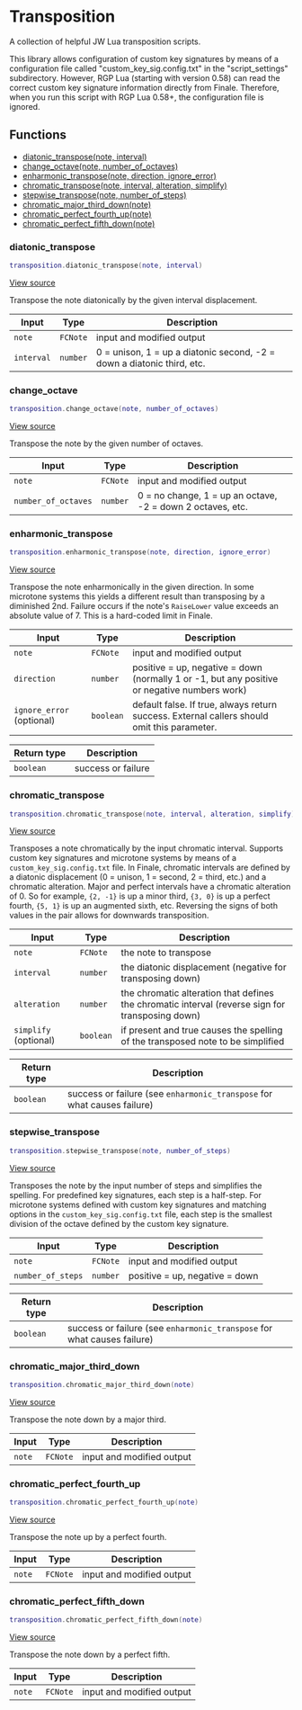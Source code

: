 # Transposition

A collection of helpful JW Lua transposition scripts.

This library allows configuration of custom key signatures by means
of a configuration file called "custom_key_sig.config.txt" in the
"script_settings" subdirectory. However, RGP Lua (starting with version 0.58)
can read the correct custom key signature information directly from
Finale. Therefore, when you run this script with RGP Lua 0.58+, the configuration file
is ignored.

## Functions

- [diatonic_transpose(note, interval)](#diatonic_transpose)
- [change_octave(note, number_of_octaves)](#change_octave)
- [enharmonic_transpose(note, direction, ignore_error)](#enharmonic_transpose)
- [chromatic_transpose(note, interval, alteration, simplify)](#chromatic_transpose)
- [stepwise_transpose(note, number_of_steps)](#stepwise_transpose)
- [chromatic_major_third_down(note)](#chromatic_major_third_down)
- [chromatic_perfect_fourth_up(note)](#chromatic_perfect_fourth_up)
- [chromatic_perfect_fifth_down(note)](#chromatic_perfect_fifth_down)

### diatonic_transpose

```lua
transposition.diatonic_transpose(note, interval)
```

[View source](https://github.com/finale-lua/lua-scripts/tree/master/src/library/transposition.lua#L151)

Transpose the note diatonically by the given interval displacement.

| Input | Type | Description |
| ----- | ---- | ----------- |
| `note` | `FCNote` | input and modified output |
| `interval` | `number` | 0 = unison, 1 = up a diatonic second, -2 = down a diatonic third, etc. |

### change_octave

```lua
transposition.change_octave(note, number_of_octaves)
```

[View source](https://github.com/finale-lua/lua-scripts/tree/master/src/library/transposition.lua#L163)

Transpose the note by the given number of octaves.

| Input | Type | Description |
| ----- | ---- | ----------- |
| `note` | `FCNote` | input and modified output |
| `number_of_octaves` | `number` | 0 = no change, 1 = up an octave, -2 = down 2 octaves, etc. |

### enharmonic_transpose

```lua
transposition.enharmonic_transpose(note, direction, ignore_error)
```

[View source](https://github.com/finale-lua/lua-scripts/tree/master/src/library/transposition.lua#L182)

Transpose the note enharmonically in the given direction. In some microtone systems this yields a different result than transposing by a diminished 2nd.
Failure occurs if the note's `RaiseLower` value exceeds an absolute value of 7. This is a hard-coded limit in Finale.

| Input | Type | Description |
| ----- | ---- | ----------- |
| `note` | `FCNote` | input and modified output |
| `direction` | `number` | positive = up, negative = down (normally 1 or -1, but any positive or negative numbers work) |
| `ignore_error` (optional) | `boolean` | default false. If true, always return success. External callers should omit this parameter. |

| Return type | Description |
| ----------- | ----------- |
| `boolean` | success or failure |

### chromatic_transpose

```lua
transposition.chromatic_transpose(note, interval, alteration, simplify)
```

[View source](https://github.com/finale-lua/lua-scripts/tree/master/src/library/transposition.lua#L221)

Transposes a note chromatically by the input chromatic interval. Supports custom key signatures
and microtone systems by means of a `custom_key_sig.config.txt` file. In Finale, chromatic intervals
are defined by a diatonic displacement (0 = unison, 1 = second, 2 = third, etc.) and a chromatic alteration.
Major and perfect intervals have a chromatic alteration of 0. So for example, `{2, -1}` is up a minor third, `{3, 0}`
is up a perfect fourth, `{5, 1}` is up an augmented sixth, etc. Reversing the signs of both values in the pair
allows for downwards transposition.

| Input | Type | Description |
| ----- | ---- | ----------- |
| `note` | `FCNote` | the note to transpose |
| `interval` | `number` | the diatonic displacement (negative for transposing down) |
| `alteration` | `number` | the chromatic alteration that defines the chromatic interval (reverse sign for transposing down) |
| `simplify` (optional) | `boolean` | if present and true causes the spelling of the transposed note to be simplified |

| Return type | Description |
| ----------- | ----------- |
| `boolean` | success or failure (see `enharmonic_transpose` for what causes failure) |

### stepwise_transpose

```lua
transposition.stepwise_transpose(note, number_of_steps)
```

[View source](https://github.com/finale-lua/lua-scripts/tree/master/src/library/transposition.lua#L260)

Transposes the note by the input number of steps and simplifies the spelling.
For predefined key signatures, each step is a half-step.
For microtone systems defined with custom key signatures and matching options in the `custom_key_sig.config.txt` file,
each step is the smallest division of the octave defined by the custom key signature.

| Input | Type | Description |
| ----- | ---- | ----------- |
| `note` | `FCNote` | input and modified output |
| `number_of_steps` | `number` | positive = up, negative = down |

| Return type | Description |
| ----------- | ----------- |
| `boolean` | success or failure (see `enharmonic_transpose` for what causes failure) |

### chromatic_major_third_down

```lua
transposition.chromatic_major_third_down(note)
```

[View source](https://github.com/finale-lua/lua-scripts/tree/master/src/library/transposition.lua#L279)

Transpose the note down by a major third.

| Input | Type | Description |
| ----- | ---- | ----------- |
| `note` | `FCNote` | input and modified output |

### chromatic_perfect_fourth_up

```lua
transposition.chromatic_perfect_fourth_up(note)
```

[View source](https://github.com/finale-lua/lua-scripts/tree/master/src/library/transposition.lua#L290)

Transpose the note up by a perfect fourth.

| Input | Type | Description |
| ----- | ---- | ----------- |
| `note` | `FCNote` | input and modified output |

### chromatic_perfect_fifth_down

```lua
transposition.chromatic_perfect_fifth_down(note)
```

[View source](https://github.com/finale-lua/lua-scripts/tree/master/src/library/transposition.lua#L301)

Transpose the note down by a perfect fifth.

| Input | Type | Description |
| ----- | ---- | ----------- |
| `note` | `FCNote` | input and modified output |
